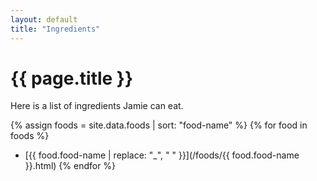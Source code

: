 ```yaml
---
layout: default
title: "Ingredients"
---
```


# {{ page.title }}

Here is a list of ingredients Jamie can eat.

{% assign foods = site.data.foods | sort: "food-name" %}
{% for food in foods %}
- [{{ food.food-name | replace: "_", " " }}](/foods/{{ food.food-name }}.html)
{% endfor %}
